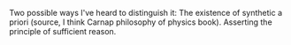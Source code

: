 

Two possible ways I've heard to distinguish it:
The existence of synthetic a priori (source, I think Carnap philosophy of physics book).
Asserting the principle of sufficient reason.